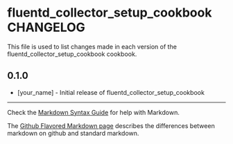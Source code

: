 fluentd_collector_setup_cookbook CHANGELOG
==========================================

This file is used to list changes made in each version of the fluentd_collector_setup_cookbook cookbook.

0.1.0
-----
- [your_name] - Initial release of fluentd_collector_setup_cookbook

- - -
Check the [Markdown Syntax Guide](http://daringfireball.net/projects/markdown/syntax) for help with Markdown.

The [Github Flavored Markdown page](http://github.github.com/github-flavored-markdown/) describes the differences between markdown on github and standard markdown.
